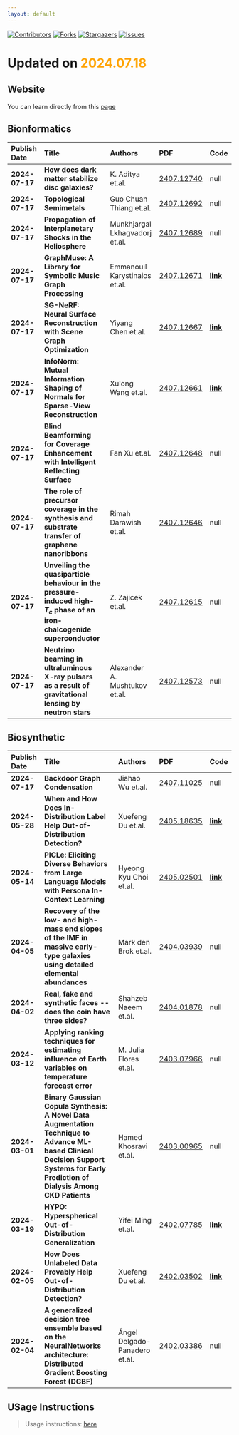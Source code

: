 ```yaml
---
layout: default
---
```


[![Contributors][contributors-shield]][contributors-url]
[![Forks][forks-shield]][forks-url]
[![Stargazers][stars-shield]][stars-url]
[![Issues][issues-shield]][issues-url]

# Updated on <span style='color:orange;'>2024.07.18</span>
## Website 
You can learn directly from this [page](https://jasper0420.github.io/Arxiv_Bionformatics/)
## Bionformatics

| Publish Date | Title | Authors | PDF | Code |
|:---------|:-----------------------|:---------|:------|:------|
|**2024-07-17**|**How does dark matter stabilize disc galaxies?**|K. Aditya et.al.|[2407.12740](http://arxiv.org/abs/2407.12740)|null|
|**2024-07-17**|**Topological Semimetals**|Guo Chuan Thiang et.al.|[2407.12692](http://arxiv.org/abs/2407.12692)|null|
|**2024-07-17**|**Propagation of Interplanetary Shocks in the Heliosphere**|Munkhjargal Lkhagvadorj et.al.|[2407.12689](http://arxiv.org/abs/2407.12689)|null|
|**2024-07-17**|**GraphMuse: A Library for Symbolic Music Graph Processing**|Emmanouil Karystinaios et.al.|[2407.12671](http://arxiv.org/abs/2407.12671)|**[link](https://github.com/manoskary/graphmuse)**|
|**2024-07-17**|**SG-NeRF: Neural Surface Reconstruction with Scene Graph Optimization**|Yiyang Chen et.al.|[2407.12667](http://arxiv.org/abs/2407.12667)|**[link](https://github.com/iris-cyy/sg-nerf)**|
|**2024-07-17**|**InfoNorm: Mutual Information Shaping of Normals for Sparse-View Reconstruction**|Xulong Wang et.al.|[2407.12661](http://arxiv.org/abs/2407.12661)|**[link](https://github.com/muliphein/infonorm)**|
|**2024-07-17**|**Blind Beamforming for Coverage Enhancement with Intelligent Reflecting Surface**|Fan Xu et.al.|[2407.12648](http://arxiv.org/abs/2407.12648)|null|
|**2024-07-17**|**The role of precursor coverage in the synthesis and substrate transfer of graphene nanoribbons**|Rimah Darawish et.al.|[2407.12646](http://arxiv.org/abs/2407.12646)|null|
|**2024-07-17**|**Unveiling the quasiparticle behaviour in the pressure-induced high- $T_c$ phase of an iron-chalcogenide superconductor**|Z. Zajicek et.al.|[2407.12615](http://arxiv.org/abs/2407.12615)|null|
|**2024-07-17**|**Neutrino beaming in ultraluminous X-ray pulsars as a result of gravitational lensing by neutron stars**|Alexander A. Mushtukov et.al.|[2407.12573](http://arxiv.org/abs/2407.12573)|null|

## Biosynthetic

| Publish Date | Title | Authors | PDF | Code |
|:---------|:-----------------------|:---------|:------|:------|
|**2024-07-17**|**Backdoor Graph Condensation**|Jiahao Wu et.al.|[2407.11025](http://arxiv.org/abs/2407.11025)|null|
|**2024-05-28**|**When and How Does In-Distribution Label Help Out-of-Distribution Detection?**|Xuefeng Du et.al.|[2405.18635](http://arxiv.org/abs/2405.18635)|**[link](https://github.com/deeplearning-wisc/id_label)**|
|**2024-05-14**|**PICLe: Eliciting Diverse Behaviors from Large Language Models with Persona In-Context Learning**|Hyeong Kyu Choi et.al.|[2405.02501](http://arxiv.org/abs/2405.02501)|**[link](https://github.com/deeplearning-wisc/picle)**|
|**2024-04-05**|**Recovery of the low- and high-mass end slopes of the IMF in massive early-type galaxies using detailed elemental abundances**|Mark den Brok et.al.|[2404.03939](http://arxiv.org/abs/2404.03939)|null|
|**2024-04-02**|**Real, fake and synthetic faces -- does the coin have three sides?**|Shahzeb Naeem et.al.|[2404.01878](http://arxiv.org/abs/2404.01878)|null|
|**2024-03-12**|**Applying ranking techniques for estimating influence of Earth variables on temperature forecast error**|M. Julia Flores et.al.|[2403.07966](http://arxiv.org/abs/2403.07966)|null|
|**2024-03-01**|**Binary Gaussian Copula Synthesis: A Novel Data Augmentation Technique to Advance ML-based Clinical Decision Support Systems for Early Prediction of Dialysis Among CKD Patients**|Hamed Khosravi et.al.|[2403.00965](http://arxiv.org/abs/2403.00965)|null|
|**2024-03-19**|**HYPO: Hyperspherical Out-of-Distribution Generalization**|Yifei Ming et.al.|[2402.07785](http://arxiv.org/abs/2402.07785)|**[link](https://github.com/deeplearning-wisc/hypo)**|
|**2024-02-05**|**How Does Unlabeled Data Provably Help Out-of-Distribution Detection?**|Xuefeng Du et.al.|[2402.03502](http://arxiv.org/abs/2402.03502)|**[link](https://github.com/deeplearning-wisc/sal)**|
|**2024-02-04**|**A generalized decision tree ensemble based on the NeuralNetworks architecture: Distributed Gradient Boosting Forest (DGBF)**|Ángel Delgado-Panadero et.al.|[2402.03386](http://arxiv.org/abs/2402.03386)|null|

[contributors-shield]: https://img.shields.io/github/contributors/Jasper0420/Arxiv_Bionformatics.svg?style=for-the-badge
[contributors-url]: https://github.com/Jasper0420/Arxiv_Bionformatics/graphs/contributors
[forks-shield]: https://img.shields.io/github/forks/Jasper0420/Arxiv_Bionformatics.svg?style=for-the-badge
[forks-url]: https://github.com/Jasper0420/Arxiv_Bionformatics/network/members
[stars-shield]: https://img.shields.io/github/stars/Jasper0420/Arxiv_Bionformatics.svg?style=for-the-badge
[stars-url]: https://github.com/Jasper0420/Arxiv_Bionformatics/stargazers
[issues-shield]: https://img.shields.io/github/issues/Jasper0420/Arxiv_Bionformatics.svg?style=for-the-badge
[issues-url]: https://github.com/Jasper0420/Arxiv_Bionformatics/issues

## USage Instructions 
> Usage instructions: [here](./docs/README.md)
